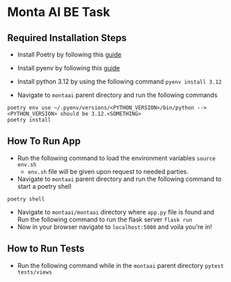 # Monta AI BE Task

## Required Installation Steps

- Install Poetry by following this [guide](https://formulae.brew.sh/formula/poetry)
- Install pyenv by following this [guide](https://github.com/pyenv/pyenv?tab=readme-ov-file#getting-pyenv)
- Install python 3.12 by using the following command
``` pyenv install 3.12 ```

- Navigate to `montaai` parent directory and run the following commands

```shell
poetry env use ~/.pyenv/versions/<PYTHON_VERSION>/bin/python --> <PYTHON_VERSION> should be 3.12.<SOMETHING>
poetry install 
```

## How To Run App

- Run the following command to load the environment variables
``` source env.sh ```
  - `env.sh` file will be given upon request to needed parties.
- Navigate to `montaai` parent directory and run the following command to start a poetry shell

```shell
poetry shell
```

- Navigate to `montaai/montaai` directory where `app.py` file is found and Run the following command to run the flask server
``` flask run ```
- Now in your browser navigate to `localhost:5000` and voila you're in!

## How to Run Tests

- Run the following command while in the `montaai` parent directory
``` pytest tests/views ```
